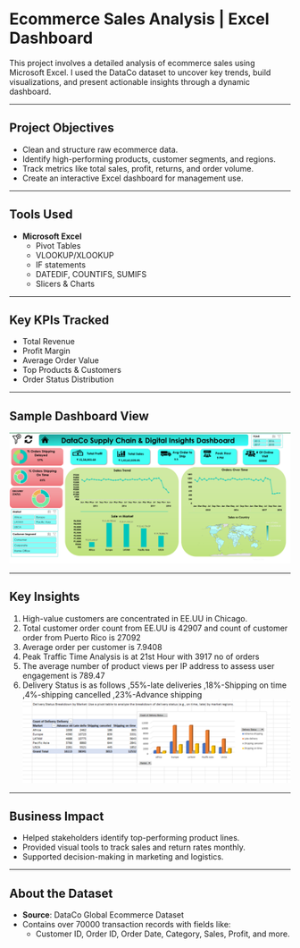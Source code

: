 #  Ecommerce Sales Analysis | Excel Dashboard

This project involves a detailed analysis of ecommerce sales using Microsoft Excel. I used the DataCo dataset to uncover key trends, build visualizations, and present actionable insights through a dynamic dashboard.

---

##  Project Objectives

- Clean and structure raw ecommerce data.
- Identify high-performing products, customer segments, and regions.
- Track metrics like total sales, profit, returns, and order volume.
- Create an interactive Excel dashboard for management use.

---

##  Tools Used

- **Microsoft Excel**
  - Pivot Tables
  - VLOOKUP/XLOOKUP
  - IF statements
  - DATEDIF, COUNTIFS, SUMIFS
  - Slicers & Charts

---

##  Key KPIs Tracked

- Total Revenue
- Profit Margin
- Average Order Value
- Top Products & Customers
- Order Status Distribution

---

## Sample Dashboard View

![Dashboard Screenshot](https://github.com/Shankar0002/Ecommerce_Analysis_DataCo_Group_Excel/blob/main/main_dashboard_excel.png?raw=true)

---

## Key Insights

1. High-value customers are concentrated in EE.UU in Chicago.
2. Total customer order count from EE.UU is 42907 and count of customer order from Puerto Rico is 27092
3. Average order per customer is 7.9408
4. Peak Traffic Time Analysis is at 21st Hour  with 3917 no of orders
5.  The average number of product views per IP address to assess user engagement is 789.47
6.  Delivery Status is as follows ,55%-late deliveries ,18%-Shipping on time ,4%-shipping cancelled ,23%-Advance shipping
   ![Dashboard Screenshot](https://github.com/Shankar0002/Ecommerce_Analysis_DataCo_Group_Excel/blob/main/delivery_status.png?raw=true)

   

---

##  Business Impact

- Helped stakeholders identify top-performing product lines.
- Provided visual tools to track sales and return rates monthly.
- Supported decision-making in marketing and logistics.

---

##  About the Dataset

- **Source**: DataCo Global Ecommerce Dataset
- Contains over 70000 transaction records with fields like:
  - Customer ID, Order ID, Order Date, Category, Sales, Profit, and more.


